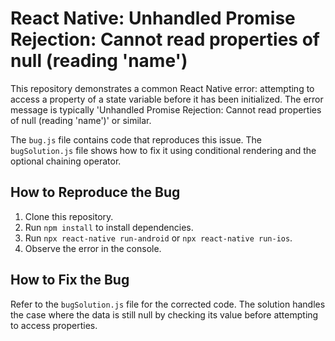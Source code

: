 # React Native: Unhandled Promise Rejection: Cannot read properties of null (reading 'name')

This repository demonstrates a common React Native error: attempting to access a property of a state variable before it has been initialized.  The error message is typically 'Unhandled Promise Rejection: Cannot read properties of null (reading 'name')' or similar.

The `bug.js` file contains code that reproduces this issue.  The `bugSolution.js` file shows how to fix it using conditional rendering and the optional chaining operator.

## How to Reproduce the Bug

1. Clone this repository.
2. Run `npm install` to install dependencies.
3. Run `npx react-native run-android` or `npx react-native run-ios`.
4. Observe the error in the console.

## How to Fix the Bug

Refer to the `bugSolution.js` file for the corrected code.  The solution handles the case where the data is still null by checking its value before attempting to access properties.